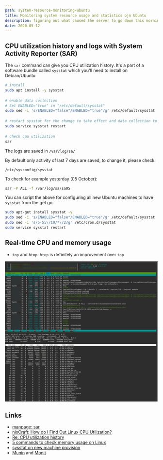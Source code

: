 ```yaml
---
path: system-resource-monitoring-ubuntu
title: Monitoring system resource usage and statistics ojn Ubuntu
description: figuring out what caused the server to go down this morning
date: 2020-05-12
---
```


## CPU utilization history and logs with System Activity Reporter (SAR)

The `sar` command can give you CPU utilization history. It's a part of a software bundle called `sysstat` which you'll need to install on Debian/Ubuntu

```bash
# install
sudo apt install -y sysstat

# enable data collection
# Set ENABLED="true" in "/etc/default/sysstat"
sudo sed -i 's/ENABLED="false"/ENABLED="true"/g' /etc/default/sysstat

# restart sysstat for the change to take effect and data collection to start working
sudo service sysstat restart

# check cpu utilization
sar
```

The logs are saved in `/var/log/sa/`

By default only activity of last 7 days are saved, to change it, please check:

```
/etc/sysconfig/sysstat
```

To check for example yesterday (05 October):

```bash
sar -P ALL -f /var/log/sa/sa05
```

You can script the above for configuring all new Ubuntu machines to have `sysstat` from the get go

```bash
sudo apt-get install sysstat -y
sudo sed -i 's/ENABLED="false"/ENABLED="true"/g' /etc/default/sysstat
sudo sed -i 's/5-55\/10/*\/2/g' /etc/cron.d/sysstat
sudo service sysstat restart
```

## Real-time CPU and memory usage

- `top` and `htop`. `htop` is definitely an improvement over `top`

![htop-vs-top-cpu-memory-usage-stats](../images/htop-vs-top-cpu-memory-usage-stats.png)

## Links

- [manpage: sar](http://manpages.ubuntu.com/manpages/xenial/man1/sar.sysstat.1.html)
- [nixCraft: How do I Find Out Linux CPU Utilization?](https://www.cyberciti.biz/tips/how-do-i-find-out-linux-cpu-utilization.html)
- [Re: CPU utilization history](https://www.redhat.com/archives/redhat-list/2011-October/msg00010.html)
- [5 commands to check memory usage on Linux](https://www.binarytides.com/linux-command-check-memory-usage/)
- [sysstat on new machine provision](https://stackoverflow.com/a/61457940)
- [Munin](http://munin-monitoring.org/) and [Monit](https://mmonit.com/monit/)
